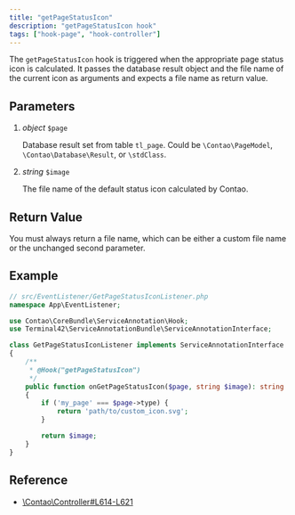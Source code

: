 ```yaml
---
title: "getPageStatusIcon"
description: "getPageStatusIcon hook"
tags: ["hook-page", "hook-controller"]
---
```



The `getPageStatusIcon` hook is triggered when the appropriate page status icon 
is calculated. It passes the database result object and the file name of the 
current icon as arguments and expects a file name as return value. 


## Parameters

1. *object* `$page`

	Database result set from table `tl_page`. Could be `\Contao\PageModel`, 
    `\Contao\Database\Result`, or `\stdClass`.

2. *string* `$image`

	The file name of the default status icon calculated by Contao.


## Return Value

You must always return a file name, which can be either a custom file name or 
the unchanged second parameter. 


## Example

```php
// src/EventListener/GetPageStatusIconListener.php
namespace App\EventListener;

use Contao\CoreBundle\ServiceAnnotation\Hook;
use Terminal42\ServiceAnnotationBundle\ServiceAnnotationInterface;

class GetPageStatusIconListener implements ServiceAnnotationInterface
{
    /**
     * @Hook("getPageStatusIcon")
     */
    public function onGetPageStatusIcon($page, string $image): string
    {
        if ('my_page' === $page->type) {
            return 'path/to/custom_icon.svg';
        }

        return $image;
    }
}
```


## Reference

* [\Contao\Controller#L614-L621](https://github.com/contao/contao/blob/4.7.6/core-bundle/src/Resources/contao/library/Contao/Controller.php#L614-L621)
